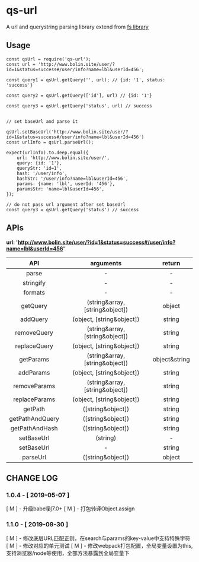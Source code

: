 # qs-url

A url and querystring parsing library extend from [fs library](https://github.com/ljharb/qs)


## Usage

```
const qsUrl = require('qs-url');
const url = 'http://www.bolin.site/user/?id=1&status=success#/user/info?name=lbl&userId=456';

const query1 = qsUrl.getQuery('', url); // {id: '1', status: 'success'}

const query2 = qsUrl.getQuery(['id'], url) // {id: '1'}

const query3 = qsUrl.getQuery('status', url) // success


// set baseUrl and parse it

qsUrl.setBaseUrl('http://www.bolin.site/user/?id=1&status=success#/user/info?name=lbl&userId=456')
const urlInfo = qsUrl.parseUrl();

expect(urlInfo).to.deep.equal({
    url: 'http://www.bolin.site/user/',
    query: {id: '1'},
    queryStr: 'id=1',
    hash: '/user/info',
    hashStr: '/user/info?name=lbl&userId=456',
    params: {name: 'lbl', userId: '456'},
    paramsStr: 'name=lbl&userId=456',
});

// do not pass url argument after set baseUrl
const query3 = qsUrl.getQuery('status') // success

```

## APIs

**url: 'http://www.bolin.site/user/?id=1&status=success#/user/info?name=lbl&userId=456'**

|API|arguments|return|
|:--:|:----:|:----:|
|parse| - | - |
|stringify| - | - |
|formats| - | - |
|getQuery| (string&array, [string&object]) | object|string |
|addQuery| (object, [string&object]) | string |
|removeQuery| (string&array, [string&object]) | string |
|replaceQuery| (object, [string&object]) | string |
|getParams| (string&array, [string&object]) | object&string |
|addParams| (object, [string&object]) | string |
|removeParams| (string&array, [string&object]) | string |
|replaceParams| (object, [string&object]) | string |
|getPath| ([string&object]) | string |
|getPathAndQuery| ([string&object]) | string |
|getPathAndHash| ([string&object]) | string |
|setBaseUrl| (string) | - |
|setBaseUrl| - | string |
|parseUrl| ([string&object]) | object |


## CHANGE LOG

### 1.0.4 - [ 2019-05-07 ]

[ M ] - 升级babel到7.0+
[ M ] - 打包转译Object.assign

### 1.1.0 - [ 2019-09-30 ]

[ M ] - 修改底层URL匹配正则，在search与params的key-value中支持特殊字符
[ M ] - 修改对应的单元测试
[ M ] - 修改webpack打包配置，全局变量设置为this, 支持浏览器/node等使用，全部方法暴露到全局变量下